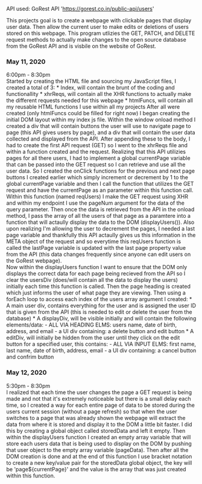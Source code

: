 API used:
GoRest API 'https://gorest.co.in/public-api/users'

This projects goal is to create a webpage with clickable pages that display user data. Then allow the current user to make edits or deletions of users stored on this webpage. This program utlizies the GET, PATCH, and DELETE request methods to actually make changes to the open source database from the GoRest API and is visbile on the website of GoRest.

<h3>May 11, 2020</h3>
6:00pm - 8:30pm<br>
Started by creating the HTML file and sourcing my JavaScript files, I created a total of 3:
    * Index, will contain the brunt of the coding and functionallity
    * xhrReqs, will contain all the XHR functions to actually make the different requests needed for this webpage
    * htmlFuncs, will contain all my reusable HTML functions I use within all my projects
After all were created (only htmlFuncs could be filled for right now) I began creating the initial DOM layout within my index js file. Within the window onload method I created a div that will contain buttons the user will use to navigate page to page (this API gives users by page), and a div that will contain the user data collected and displayed from the API. After appending these to the body, I had to create the first API request (GET) so I went to the xhrReqs file and within a function created and the request. Realizing that this API utilizies pages for all there users, I had to implement a global currentPage variable that can be passed into the GET request so I can retrieve and use all the user data. So I created the onClick functions for the previous and next page buttons I created earlier which simply increment or decrement by 1 to the global currentPage variable and then I call the function that utilizes the GET request and have the currentPage as an parameter within this function call.<br>
Within this function (named reqUsers) I make the GET request using XHR and within my endpoint I use the pageNum argument for the data of the query parameter. Then once the data is retrieved from the API in the onload method, I pass the array of all the users of that page as a paramtere into a function that will actaully display the data to the DOM (displayUsers()). Also upon realizing I'm allowing the user to decrement the pages, I needed a last page variable and thankfully this API actaully gives us this information in the META object of the request and so everytime this reqUsers function is called the lastPage variable is updated with the last page property value from the API (this data changes frequently since anyone can edit users on the GoRest webpage).<br>
Now within the displayUsers function I want to ensure that the DOM only displays the correct data for each page being recieved from the API so I clear the usersDiv (does/will contain all the data to display the users) initially each time this function is called. Then the page heading is created which just informs the user of what page they are viewing. Then using a forEach loop to access each index of the users array argument I created:
* A main user div, contains everything for the user and is assigned the user ID that is given from the API (this is needed to edit or delete the user from the database)
* A displayDiv, will be visible initially and will contain the following elements/data:
    - ALL VIA HEADING ELMS: users name, date of birth, address, and email
    - a UI div containing: a delete button and edit button
* A editDiv, will initially be hidden from the user until they click on the edit button for a specified user, this contains:
    - ALL VIA INPUT ELMS: first name, last name, date of birth, address, email
    - a UI div containing: a cancel button and confrim button

<h3>May 12, 2020</h3>
5:30pm - 8:30pm<br>
I realized that each time the user changes the page a GET request is being made and not that it's extremely noticeable but there is a small delay each time, so I created a way for each entire page of data to be stored during the users current session (without a page refresh) so that when the user switches to a page that was already shown the webpage will extract the data from where it is stored and display it to the DOM a little bit faster. I did this by creating a global object called storedData and left it empty. Then within the displayUsers function I created an empty array variable that will store each users data that is being used to display on the DOM by pushing that user object to the empty array variable (pageData). Then after all the DOM creation is done and at the end of this function I use bracket notation to create a new key/value pair for the storedData global object, the key will be 'page${currentPage}' and the value is the array that was just created within this function.